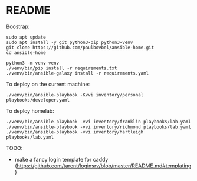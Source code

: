 # README

Boostrap:

```
sudo apt update
sudo apt install -y git python3-pip python3-venv
git clone https://github.com/paulbovbel/ansible-home.git
cd ansible-home

python3 -m venv venv
./venv/bin/pip install -r requirements.txt
./venv/bin/ansible-galaxy install -r requirements.yaml

```

To deploy on the current machine:

`./venv/bin/ansible-playbook -Kvvi inventory/personal playbooks/developer.yaml`

To deploy homelab:

`./venv/bin/ansible-playbook -vvi inventory/franklin playbooks/lab.yaml`
`./venv/bin/ansible-playbook -vvi inventory/richmond playbooks/lab.yaml`
`./venv/bin/ansible-playbook -vvi inventory/hartleigh playbooks/lab.yaml`

TODO:
  - make a fancy login template for caddy (https://github.com/tarent/loginsrv/blob/master/README.md#templating)
